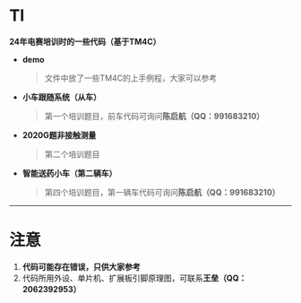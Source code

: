 # TI
**24年电赛培训时的一些代码（基于TM4C）**
- **demo**
  > 文件中放了一些TM4C的上手例程，大家可以参考
- **小车跟随系统（从车）**
  > 第一个培训题目，前车代码可询问**陈启航（QQ：991683210）**
- **2020G题非接触测量**
  > 第二个培训题目
- **智能送药小车（第二辆车）**
  > 第四个培训题目，第一辆车代码可询问**陈启航（QQ：991683210）**
---
# 注意
1. **代码可能存在错误，只供大家参考**
2. 代码所用外设、单片机、扩展板引脚原理图，可联系**王垒（QQ：2062392953）**

